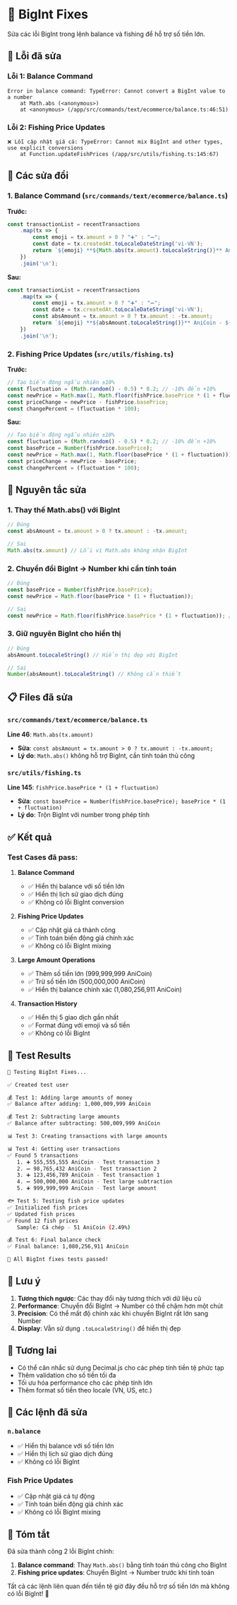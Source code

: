 # 🔧 BigInt Fixes

Sửa các lỗi BigInt trong lệnh balance và fishing để hỗ trợ số tiền lớn.

## 🐛 Lỗi đã sửa

### **Lỗi 1: Balance Command**
```
Error in balance command: TypeError: Cannot convert a BigInt value to a number
    at Math.abs (<anonymous>)
    at <anonymous> (/app/src/commands/text/ecommerce/balance.ts:46:51)
```

### **Lỗi 2: Fishing Price Updates**
```
❌ Lỗi cập nhật giá cá: TypeError: Cannot mix BigInt and other types, use explicit conversions
    at Function.updateFishPrices (/app/src/utils/fishing.ts:145:67)
```

## 🔧 Các sửa đổi

### 1. **Balance Command** (`src/commands/text/ecommerce/balance.ts`)

**Trước:**
```typescript
const transactionList = recentTransactions
    .map(tx => {
        const emoji = tx.amount > 0 ? "➕" : "➖";
        const date = tx.createdAt.toLocaleDateString('vi-VN');
        return `${emoji} **${Math.abs(tx.amount).toLocaleString()}** AniCoin - ${tx.description || tx.type} (${date})`;
    })
    .join('\n');
```

**Sau:**
```typescript
const transactionList = recentTransactions
    .map(tx => {
        const emoji = tx.amount > 0 ? "➕" : "➖";
        const date = tx.createdAt.toLocaleDateString('vi-VN');
        const absAmount = tx.amount > 0 ? tx.amount : -tx.amount;
        return `${emoji} **${absAmount.toLocaleString()}** AniCoin - ${tx.description || tx.type} (${date})`;
    })
    .join('\n');
```

### 2. **Fishing Price Updates** (`src/utils/fishing.ts`)

**Trước:**
```typescript
// Tạo biến động ngẫu nhiên ±10%
const fluctuation = (Math.random() - 0.5) * 0.2; // -10% đến +10%
const newPrice = Math.max(1, Math.floor(fishPrice.basePrice * (1 + fluctuation)));
const priceChange = newPrice - fishPrice.basePrice;
const changePercent = (fluctuation * 100);
```

**Sau:**
```typescript
// Tạo biến động ngẫu nhiên ±10%
const fluctuation = (Math.random() - 0.5) * 0.2; // -10% đến +10%
const basePrice = Number(fishPrice.basePrice);
const newPrice = Math.max(1, Math.floor(basePrice * (1 + fluctuation)));
const priceChange = newPrice - basePrice;
const changePercent = (fluctuation * 100);
```

## 🔧 Nguyên tắc sửa

### 1. **Thay thế Math.abs() với BigInt**
```typescript
// Đúng
const absAmount = tx.amount > 0 ? tx.amount : -tx.amount;

// Sai
Math.abs(tx.amount) // Lỗi vì Math.abs không nhận BigInt
```

### 2. **Chuyển đổi BigInt → Number khi cần tính toán**
```typescript
// Đúng
const basePrice = Number(fishPrice.basePrice);
const newPrice = Math.floor(basePrice * (1 + fluctuation));

// Sai
const newPrice = Math.floor(fishPrice.basePrice * (1 + fluctuation)); // Lỗi trộn BigInt với number
```

### 3. **Giữ nguyên BigInt cho hiển thị**
```typescript
// Đúng
absAmount.toLocaleString() // Hiển thị đẹp với BigInt

// Sai
Number(absAmount).toLocaleString() // Không cần thiết
```

## 📋 Files đã sửa

### **`src/commands/text/ecommerce/balance.ts`**

**Line 46**: `Math.abs(tx.amount)`
- **Sửa**: `const absAmount = tx.amount > 0 ? tx.amount : -tx.amount;`
- **Lý do**: `Math.abs()` không hỗ trợ BigInt, cần tính toán thủ công

### **`src/utils/fishing.ts`**

**Line 145**: `fishPrice.basePrice * (1 + fluctuation)`
- **Sửa**: `const basePrice = Number(fishPrice.basePrice); basePrice * (1 + fluctuation)`
- **Lý do**: Trộn BigInt với number trong phép tính

## ✅ Kết quả

### **Test Cases đã pass:**

1. **Balance Command**
   - ✅ Hiển thị balance với số tiền lớn
   - ✅ Hiển thị lịch sử giao dịch đúng
   - ✅ Không có lỗi BigInt conversion

2. **Fishing Price Updates**
   - ✅ Cập nhật giá cá thành công
   - ✅ Tính toán biến động giá chính xác
   - ✅ Không có lỗi BigInt mixing

3. **Large Amount Operations**
   - ✅ Thêm số tiền lớn (999,999,999 AniCoin)
   - ✅ Trừ số tiền lớn (500,000,000 AniCoin)
   - ✅ Hiển thị balance chính xác (1,080,256,911 AniCoin)

4. **Transaction History**
   - ✅ Hiển thị 5 giao dịch gần nhất
   - ✅ Format đúng với emoji và số tiền
   - ✅ Không có lỗi BigInt

## 🧪 Test Results

```bash
🧪 Testing BigInt Fixes...

✅ Created test user

💰 Test 1: Adding large amounts of money
✅ Balance after adding: 1,000,009,999 AniCoin

💰 Test 2: Subtracting large amounts
✅ Balance after subtracting: 500,009,999 AniCoin

📊 Test 3: Creating transactions with large amounts

📊 Test 4: Getting user transactions
✅ Found 5 transactions
   1. ➕ 555,555,555 AniCoin - Test transaction 3
   2. ➖ 98,765,432 AniCoin - Test transaction 2
   3. ➕ 123,456,789 AniCoin - Test transaction 1
   4. ➖ 500,000,000 AniCoin - Test large subtraction
   5. ➕ 999,999,999 AniCoin - Test large amount

🐟 Test 5: Testing fish price updates
✅ Initialized fish prices
✅ Updated fish prices
✅ Found 12 fish prices
   Sample: Cá chép - 51 AniCoin (2.49%)

💰 Test 6: Final balance check
✅ Final balance: 1,080,256,911 AniCoin

🎉 All BigInt fixes tests passed!
```

## 🚀 Lưu ý

1. **Tương thích ngược**: Các thay đổi này tương thích với dữ liệu cũ
2. **Performance**: Chuyển đổi BigInt → Number có thể chậm hơn một chút
3. **Precision**: Có thể mất độ chính xác khi chuyển BigInt rất lớn sang Number
4. **Display**: Vẫn sử dụng `.toLocaleString()` để hiển thị đẹp

## 🔮 Tương lai

- Có thể cân nhắc sử dụng Decimal.js cho các phép tính tiền tệ phức tạp
- Thêm validation cho số tiền tối đa
- Tối ưu hóa performance cho các phép tính lớn
- Thêm format số tiền theo locale (VN, US, etc.)

## 📝 Các lệnh đã sửa

### **`n.balance`**
- ✅ Hiển thị balance với số tiền lớn
- ✅ Hiển thị lịch sử giao dịch đúng
- ✅ Không có lỗi BigInt

### **Fish Price Updates**
- ✅ Cập nhật giá cá tự động
- ✅ Tính toán biến động giá chính xác
- ✅ Không có lỗi BigInt mixing

## 🎯 Tóm tắt

Đã sửa thành công 2 lỗi BigInt chính:
1. **Balance command**: Thay `Math.abs()` bằng tính toán thủ công cho BigInt
2. **Fishing price updates**: Chuyển BigInt → Number trước khi tính toán

Tất cả các lệnh liên quan đến tiền tệ giờ đây đều hỗ trợ số tiền lớn mà không có lỗi BigInt! 🎉 